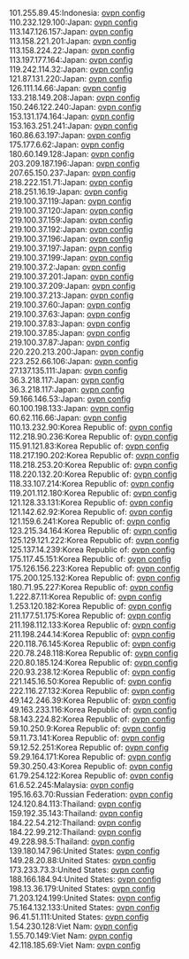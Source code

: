 101.255.89.45:Indonesia: [ovpn config](vpn/101_255_89_45.ovpn)  
110.232.129.100:Japan: [ovpn config](vpn/110_232_129_100.ovpn)  
113.147.126.157:Japan: [ovpn config](vpn/113_147_126_157.ovpn)  
113.158.221.201:Japan: [ovpn config](vpn/113_158_221_201.ovpn)  
113.158.224.22:Japan: [ovpn config](vpn/113_158_224_22.ovpn)  
113.197.177.164:Japan: [ovpn config](vpn/113_197_177_164.ovpn)  
119.242.114.32:Japan: [ovpn config](vpn/119_242_114_32.ovpn)  
121.87.131.220:Japan: [ovpn config](vpn/121_87_131_220.ovpn)  
126.111.14.66:Japan: [ovpn config](vpn/126_111_14_66.ovpn)  
133.218.149.208:Japan: [ovpn config](vpn/133_218_149_208.ovpn)  
150.246.122.240:Japan: [ovpn config](vpn/150_246_122_240.ovpn)  
153.131.174.164:Japan: [ovpn config](vpn/153_131_174_164.ovpn)  
153.163.251.241:Japan: [ovpn config](vpn/153_163_251_241.ovpn)  
160.86.63.197:Japan: [ovpn config](vpn/160_86_63_197.ovpn)  
175.177.6.62:Japan: [ovpn config](vpn/175_177_6_62.ovpn)  
180.60.149.128:Japan: [ovpn config](vpn/180_60_149_128.ovpn)  
203.209.187.196:Japan: [ovpn config](vpn/203_209_187_196.ovpn)  
207.65.150.237:Japan: [ovpn config](vpn/207_65_150_237.ovpn)  
218.222.151.71:Japan: [ovpn config](vpn/218_222_151_71.ovpn)  
218.251.16.19:Japan: [ovpn config](vpn/218_251_16_19.ovpn)  
219.100.37.119:Japan: [ovpn config](vpn/219_100_37_119.ovpn)  
219.100.37.120:Japan: [ovpn config](vpn/219_100_37_120.ovpn)  
219.100.37.159:Japan: [ovpn config](vpn/219_100_37_159.ovpn)  
219.100.37.192:Japan: [ovpn config](vpn/219_100_37_192.ovpn)  
219.100.37.196:Japan: [ovpn config](vpn/219_100_37_196.ovpn)  
219.100.37.197:Japan: [ovpn config](vpn/219_100_37_197.ovpn)  
219.100.37.199:Japan: [ovpn config](vpn/219_100_37_199.ovpn)  
219.100.37.2:Japan: [ovpn config](vpn/219_100_37_2.ovpn)  
219.100.37.201:Japan: [ovpn config](vpn/219_100_37_201.ovpn)  
219.100.37.209:Japan: [ovpn config](vpn/219_100_37_209.ovpn)  
219.100.37.213:Japan: [ovpn config](vpn/219_100_37_213.ovpn)  
219.100.37.60:Japan: [ovpn config](vpn/219_100_37_60.ovpn)  
219.100.37.63:Japan: [ovpn config](vpn/219_100_37_63.ovpn)  
219.100.37.83:Japan: [ovpn config](vpn/219_100_37_83.ovpn)  
219.100.37.85:Japan: [ovpn config](vpn/219_100_37_85.ovpn)  
219.100.37.87:Japan: [ovpn config](vpn/219_100_37_87.ovpn)  
220.220.213.200:Japan: [ovpn config](vpn/220_220_213_200.ovpn)  
223.252.66.106:Japan: [ovpn config](vpn/223_252_66_106.ovpn)  
27.137.135.111:Japan: [ovpn config](vpn/27_137_135_111.ovpn)  
36.3.218.117:Japan: [ovpn config](vpn/36_3_218_117.ovpn)  
36.3.218.117:Japan: [ovpn config](vpn/36_3_218_117.ovpn)  
59.166.146.53:Japan: [ovpn config](vpn/59_166_146_53.ovpn)  
60.100.198.133:Japan: [ovpn config](vpn/60_100_198_133.ovpn)  
60.62.116.66:Japan: [ovpn config](vpn/60_62_116_66.ovpn)  
110.13.232.90:Korea Republic of: [ovpn config](vpn/110_13_232_90.ovpn)  
112.218.90.236:Korea Republic of: [ovpn config](vpn/112_218_90_236.ovpn)  
115.91.121.83:Korea Republic of: [ovpn config](vpn/115_91_121_83.ovpn)  
118.217.190.202:Korea Republic of: [ovpn config](vpn/118_217_190_202.ovpn)  
118.218.253.20:Korea Republic of: [ovpn config](vpn/118_218_253_20.ovpn)  
118.220.132.20:Korea Republic of: [ovpn config](vpn/118_220_132_20.ovpn)  
118.33.107.214:Korea Republic of: [ovpn config](vpn/118_33_107_214.ovpn)  
119.201.112.180:Korea Republic of: [ovpn config](vpn/119_201_112_180.ovpn)  
121.128.33.131:Korea Republic of: [ovpn config](vpn/121_128_33_131.ovpn)  
121.142.62.92:Korea Republic of: [ovpn config](vpn/121_142_62_92.ovpn)  
121.159.6.241:Korea Republic of: [ovpn config](vpn/121_159_6_241.ovpn)  
123.215.34.164:Korea Republic of: [ovpn config](vpn/123_215_34_164.ovpn)  
125.129.121.222:Korea Republic of: [ovpn config](vpn/125_129_121_222.ovpn)  
125.137.14.239:Korea Republic of: [ovpn config](vpn/125_137_14_239.ovpn)  
175.117.45.151:Korea Republic of: [ovpn config](vpn/175_117_45_151.ovpn)  
175.126.156.223:Korea Republic of: [ovpn config](vpn/175_126_156_223.ovpn)  
175.200.125.132:Korea Republic of: [ovpn config](vpn/175_200_125_132.ovpn)  
180.71.95.227:Korea Republic of: [ovpn config](vpn/180_71_95_227.ovpn)  
1.222.87.11:Korea Republic of: [ovpn config](vpn/1_222_87_11.ovpn)  
1.253.120.182:Korea Republic of: [ovpn config](vpn/1_253_120_182.ovpn)  
211.177.51.175:Korea Republic of: [ovpn config](vpn/211_177_51_175.ovpn)  
211.198.112.133:Korea Republic of: [ovpn config](vpn/211_198_112_133.ovpn)  
211.198.244.14:Korea Republic of: [ovpn config](vpn/211_198_244_14.ovpn)  
220.118.76.145:Korea Republic of: [ovpn config](vpn/220_118_76_145.ovpn)  
220.78.248.118:Korea Republic of: [ovpn config](vpn/220_78_248_118.ovpn)  
220.80.185.124:Korea Republic of: [ovpn config](vpn/220_80_185_124.ovpn)  
220.93.238.12:Korea Republic of: [ovpn config](vpn/220_93_238_12.ovpn)  
221.145.16.50:Korea Republic of: [ovpn config](vpn/221_145_16_50.ovpn)  
222.116.27.132:Korea Republic of: [ovpn config](vpn/222_116_27_132.ovpn)  
49.142.246.39:Korea Republic of: [ovpn config](vpn/49_142_246_39.ovpn)  
49.163.233.116:Korea Republic of: [ovpn config](vpn/49_163_233_116.ovpn)  
58.143.224.82:Korea Republic of: [ovpn config](vpn/58_143_224_82.ovpn)  
59.10.250.9:Korea Republic of: [ovpn config](vpn/59_10_250_9.ovpn)  
59.11.73.141:Korea Republic of: [ovpn config](vpn/59_11_73_141.ovpn)  
59.12.52.251:Korea Republic of: [ovpn config](vpn/59_12_52_251.ovpn)  
59.29.164.171:Korea Republic of: [ovpn config](vpn/59_29_164_171.ovpn)  
59.30.250.43:Korea Republic of: [ovpn config](vpn/59_30_250_43.ovpn)  
61.79.254.122:Korea Republic of: [ovpn config](vpn/61_79_254_122.ovpn)  
61.6.52.245:Malaysia: [ovpn config](vpn/61_6_52_245.ovpn)  
195.16.63.70:Russian Federation: [ovpn config](vpn/195_16_63_70.ovpn)  
124.120.84.113:Thailand: [ovpn config](vpn/124_120_84_113.ovpn)  
159.192.35.143:Thailand: [ovpn config](vpn/159_192_35_143.ovpn)  
184.22.54.212:Thailand: [ovpn config](vpn/184_22_54_212.ovpn)  
184.22.99.212:Thailand: [ovpn config](vpn/184_22_99_212.ovpn)  
49.228.98.5:Thailand: [ovpn config](vpn/49_228_98_5.ovpn)  
139.180.147.96:United States: [ovpn config](vpn/139_180_147_96.ovpn)  
149.28.20.88:United States: [ovpn config](vpn/149_28_20_88.ovpn)  
173.233.73.3:United States: [ovpn config](vpn/173_233_73_3.ovpn)  
188.166.184.94:United States: [ovpn config](vpn/188_166_184_94.ovpn)  
198.13.36.179:United States: [ovpn config](vpn/198_13_36_179.ovpn)  
71.203.124.199:United States: [ovpn config](vpn/71_203_124_199.ovpn)  
75.164.132.133:United States: [ovpn config](vpn/75_164_132_133.ovpn)  
96.41.51.111:United States: [ovpn config](vpn/96_41_51_111.ovpn)  
1.54.230.128:Viet Nam: [ovpn config](vpn/1_54_230_128.ovpn)  
1.55.70.149:Viet Nam: [ovpn config](vpn/1_55_70_149.ovpn)  
42.118.185.69:Viet Nam: [ovpn config](vpn/42_118_185_69.ovpn)  
